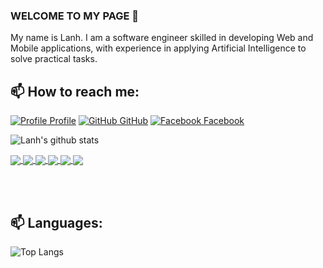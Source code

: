 ### WELCOME TO MY PAGE 👋
My name is Lanh. I am a software engineer skilled in developing Web and Mobile applications, with experience in applying Artificial Intelligence to solve practical tasks.<br>
## 📫 How to reach me: 

[![Profile](https://img.icons8.com/?size=25&id=ly1mHXi5Yybw&format=png&color=000000) Profile](https://necscat.com/company/member/nguyen-ngoc-lanh/)  [![GitHub](https://img.icons8.com/?size=25&id=efFfwotdkiU5&format=png&color=000000) GitHub](https://github.com/lvnh2003/) [![Facebook](https://img.icons8.com/?size=25&id=uLWV5A9vXIPu&format=png&color=000000) Facebook](https://www.facebook.com/lanh.justlanh/) 


![Lanh's github stats](https://github-readme-stats-git-masterrstaa-rickstaa.vercel.app/api?username=lvnh2003&show_icons=true&include_all_commits=true&theme=transparent&hide=contribs,issues,stats)

<a href="https://github.com/lvnh2003/Smart-Sport-Camera/">
  <!-- Change the `github-readme-stats.anuraghazra1.vercel.app` to `github-readme-stats.vercel.app`  -->
  <img align="center" src="https://github-readme-stats.anuraghazra1.vercel.app/api/pin/?username=lvnh2003&repo=Smart-Sport-Camera&theme=radical" />
</a>    
<a href="https://github.com/lvnh2003/HomeWorkSolve/">
  <!-- Change the `github-readme-stats.anuraghazra1.vercel.app` to `github-readme-stats.vercel.app`  -->
  <img align="center" src="https://github-readme-stats.anuraghazra1.vercel.app/api/pin/?username=lvnh2003&repo=HomeWorkSolve&theme=merko" />
</a>

<a href="https://github.com/lvnh2003/Hospital_Tracking/">
  <!-- Change the `github-readme-stats.anuraghazra1.vercel.app` to `github-readme-stats.vercel.app`  -->
  <img align="center" src="https://github-readme-stats.anuraghazra1.vercel.app/api/pin/?username=lvnh2003&repo=Hospital_Tracking&theme=gruvbox" />
</a>    
<a href="https://github.com/lvnh2003/Award-Manage-Creator/">
  <!-- Change the `github-readme-stats.anuraghazra1.vercel.app` to `github-readme-stats.vercel.app`  -->
  <img align="center" src="https://github-readme-stats.anuraghazra1.vercel.app/api/pin/?username=lvnh2003&repo=Award-Manage-Creator&theme=dark" />
</a>

<a href="https://github.com/tranhunganh02/Food-Delivery/">
  <!-- Change the `github-readme-stats.anuraghazra1.vercel.app` to `github-readme-stats.vercel.app`  -->
  <img align="center" src="https://github-readme-stats.anuraghazra1.vercel.app/api/pin/?username=tranhunganh02&repo=Food-Delivery&theme=onedark" />
</a>    
<a href="https://github.com/lvnh2003/Detect-People-Distress/">
  <!-- Change the `github-readme-stats.anuraghazra1.vercel.app` to `github-readme-stats.vercel.app`  -->
  <img align="center" src="https://github-readme-stats.anuraghazra1.vercel.app/api/pin/?username=lvnh2003&repo=Detect-People-Distress&theme=cobalt" />
</a>

<br> <br>
## 📫 Languages: 

![Top Langs](https://github-readme-stats.vercel.app/api/top-langs/?username=lvnh2003)
